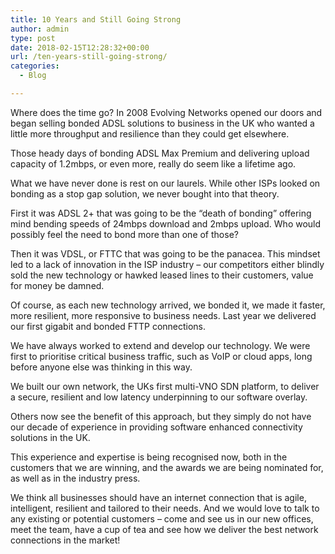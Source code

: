```yaml
---
title: 10 Years and Still Going Strong
author: admin
type: post
date: 2018-02-15T12:28:32+00:00
url: /ten-years-still-going-strong/
categories:
  - Blog

---
```

Where does the time go? In 2008 Evolving Networks opened our doors and began selling bonded ADSL solutions to business in the UK who wanted a little more throughput and resilience than they could get elsewhere.

Those heady days of bonding ADSL Max Premium and delivering upload capacity of 1.2mbps, or even more, really do seem like a lifetime ago.

What we have never done is rest on our laurels. While other ISPs looked on bonding as a stop gap solution, we never bought into that theory.

First it was ADSL 2+ that was going to be the “death of bonding” offering mind bending speeds of 24mbps download and 2mbps upload. Who would possibly feel the need to bond more than one of those?

Then it was VDSL, or FTTC that was going to be the panacea. This mindset led to a lack of innovation in the ISP industry – our competitors either blindly sold the new technology or hawked leased lines to their customers, value for money be damned.

Of course, as each new technology arrived, we bonded it, we made it faster, more resilient, more responsive to business needs. Last year we delivered our first gigabit and bonded FTTP connections.

We have always worked to extend and develop our technology. We were first to prioritise critical business traffic, such as VoIP or cloud apps, long before anyone else was thinking in this way.

We built our own network, the UKs first multi-VNO SDN platform, to deliver a secure, resilient and low latency underpinning to our software overlay.

Others now see the benefit of this approach, but they simply do not have our decade of experience in providing software enhanced connectivity solutions in the UK.

This experience and expertise is being recognised now, both in the customers that we are winning, and the awards we are being nominated for, as well as in the industry press.

We think all businesses should have an internet connection that is agile, intelligent, resilient and tailored to their needs. And we would love to talk to any existing or potential customers – come and see us in our new offices, meet the team, have a cup of tea and see how we deliver the best network connections in the market!